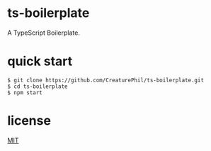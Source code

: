 # ts-boilerplate

A TypeScript Boilerplate.

# quick start

```
$ git clone https://github.com/CreaturePhil/ts-boilerplate.git
$ cd ts-boilerplate
$ npm start
```

# license

[MIT](LICENSE)

